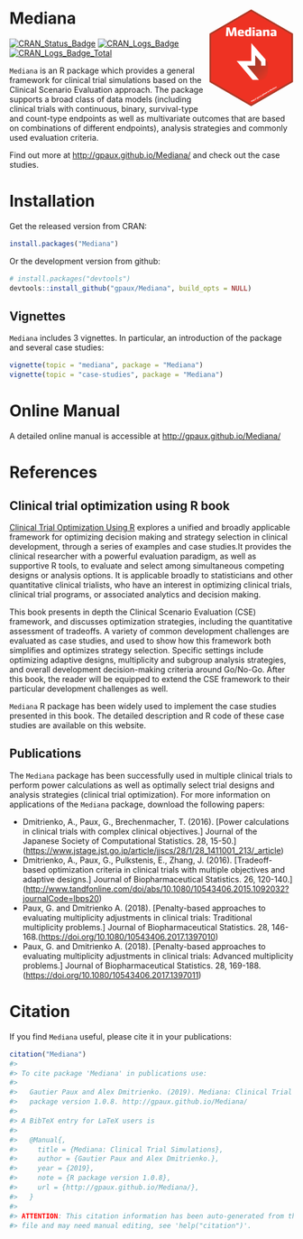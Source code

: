 
<!-- README.md is generated from README.Rmd. Please edit that file -->

# Mediana <img src="inst/figures/hexMediana.png" width = "150" align="right" />

[![CRAN\_Status\_Badge](http://www.r-pkg.org/badges/version/Mediana)](https://cran.r-project.org/package=Mediana)
[![CRAN\_Logs\_Badge](http://cranlogs.r-pkg.org/badges/Mediana)](https://cran.r-project.org/package=Mediana)
[![CRAN\_Logs\_Badge\_Total](http://cranlogs.r-pkg.org/badges/grand-total/Mediana)](https://cran.r-project.org/package=Mediana)

`Mediana` is an R package which provides a general framework for
clinical trial simulations based on the Clinical Scenario Evaluation
approach. The package supports a broad class of data models (including
clinical trials with continuous, binary, survival-type and count-type
endpoints as well as multivariate outcomes that are based on
combinations of different endpoints), analysis strategies and commonly
used evaluation criteria.

Find out more at <http://gpaux.github.io/Mediana/> and check out the
case studies.

# Installation

Get the released version from CRAN:

``` r
install.packages("Mediana")
```

Or the development version from github:

``` r
# install.packages("devtools")
devtools::install_github("gpaux/Mediana", build_opts = NULL)
```

## Vignettes

`Mediana` includes 3 vignettes. In particular, an introduction of the
package and several case studies:

``` r
vignette(topic = "mediana", package = "Mediana")
vignette(topic = "case-studies", package = "Mediana")
```

# Online Manual

A detailed online manual is accessible at
<http://gpaux.github.io/Mediana/>

# References

## Clinical trial optimization using R book

[Clinical Trial Optimization Using
R](https://www.crcpress.com/Clinical-Trial-Optimization-using-R/Dmitrienko/p/book/9781498735070)
explores a unified and broadly applicable framework for optimizing
decision making and strategy selection in clinical development, through
a series of examples and case studies.It provides the clinical
researcher with a powerful evaluation paradigm, as well as supportive R
tools, to evaluate and select among simultaneous competing designs or
analysis options. It is applicable broadly to statisticians and other
quantitative clinical trialists, who have an interest in optimizing
clinical trials, clinical trial programs, or associated analytics and
decision making.

This book presents in depth the Clinical Scenario Evaluation (CSE)
framework, and discusses optimization strategies, including the
quantitative assessment of tradeoffs. A variety of common development
challenges are evaluated as case studies, and used to show how this
framework both simplifies and optimizes strategy selection. Specific
settings include optimizing adaptive designs, multiplicity and subgroup
analysis strategies, and overall development decision-making criteria
around Go/No-Go. After this book, the reader will be equipped to extend
the CSE framework to their particular development challenges as well.

`Mediana` R package has been widely used to implement the case studies
presented in this book. The detailed description and R code of these
case studies are available on this website.

## Publications

The `Mediana` package has been successfully used in multiple clinical
trials to perform power calculations as well as optimally select trial
designs and analysis strategies (clinical trial optimization). For more
information on applications of the `Mediana` package, download the
following papers:

  - Dmitrienko, A., Paux, G., Brechenmacher, T. (2016). \[Power
    calculations in clinical trials with complex clinical objectives.\]
    Journal of the Japanese Society of Computational Statistics. 28,
    15-50.\](<https://www.jstage.jst.go.jp/article/jjscs/28/1/28_1411001_213/_article>)
  - Dmitrienko, A., Paux, G., Pulkstenis, E., Zhang, J. (2016).
    \[Tradeoff-based optimization criteria in clinical trials with
    multiple objectives and adaptive designs.\] Journal of
    Biopharmaceutical Statistics. 26,
    120-140.\](<http://www.tandfonline.com/doi/abs/10.1080/10543406.2015.1092032?journalCode=lbps20>)
  - Paux, G. and Dmitrienko A. (2018). \[Penalty-based approaches to
    evaluating multiplicity adjustments in clinical trials: Traditional
    multiplicity problems.\] Journal of Biopharmaceutical Statistics.
    28, 146-168.(<https://doi.org/10.1080/10543406.2017.1397010>)
  - Paux, G. and Dmitrienko A. (2018). \[Penalty-based approaches to
    evaluating multiplicity adjustments in clinical trials: Advanced
    multiplicity problems.\] Journal of Biopharmaceutical Statistics.
    28, 169-188.(<https://doi.org/10.1080/10543406.2017.1397011>)

# Citation

If you find `Mediana` useful, please cite it in your publications:

``` r
citation("Mediana")
#> 
#> To cite package 'Mediana' in publications use:
#> 
#>   Gautier Paux and Alex Dmitrienko. (2019). Mediana: Clinical Trial Simulations. R
#>   package version 1.0.8. http://gpaux.github.io/Mediana/
#> 
#> A BibTeX entry for LaTeX users is
#> 
#>   @Manual{,
#>     title = {Mediana: Clinical Trial Simulations},
#>     author = {Gautier Paux and Alex Dmitrienko.},
#>     year = {2019},
#>     note = {R package version 1.0.8},
#>     url = {http://gpaux.github.io/Mediana/},
#>   }
#> 
#> ATTENTION: This citation information has been auto-generated from the package DESCRIPTION
#> file and may need manual editing, see 'help("citation")'.
```
